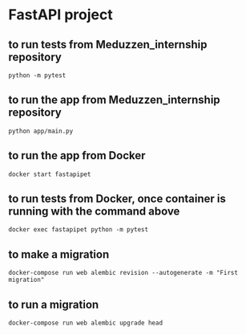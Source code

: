 # FastAPI project

## to run tests from Meduzzen_internship repository
    
    python -m pytest


## to run the app from Meduzzen_internship repository

    python app/main.py

## to run the app from Docker

    docker start fastapipet

## to run tests from Docker, once container is running with the command above

    docker exec fastapipet python -m pytest

## to make a migration

    docker-compose run web alembic revision --autogenerate -m "First migration"

## to run a migration

    docker-compose run web alembic upgrade head